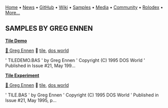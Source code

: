 [Home](https://qb64.com) • [News](../news.md) • [GitHub](../github.md) • [Wiki](../wiki.md) • [Samples](../samples.md) • [Media](../media.md) • [Community](../community.md) • [Rolodex](../rolodex.md) • [More...](../more.md)

## SAMPLES BY GREG ENNEN

**[Tile Demo](tile-demo/index.md)**

[🐝 Greg Ennen](greg-ennen.md) 🔗 [tile](tile.md), [dos world](dos-world.md)

' TILEDEMO.BAS '   by Greg Ennen ' Copyright (C) 1995 DOS World ' Published in Issue #21, May 199...

**[Tile Experiment](tile-experiment/index.md)**

[🐝 Greg Ennen](greg-ennen.md) 🔗 [tile](tile.md), [dos world](dos-world.md)

' TILE.BAS '   by Greg Ennen ' Copyright (C) 1995 DOS World ' Published in Issue #21, May 1995, p...

